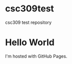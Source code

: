 # csc309test
csc309 test repository

<!DOCTYPE html>
<html>
<body>
<h1>Hello World</h1>
<p>I'm hosted with GitHub Pages.</p>
</body>
</html>
